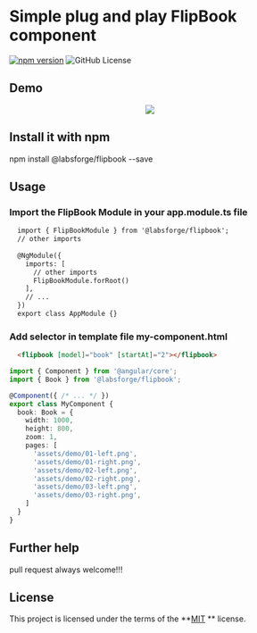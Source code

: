 # Simple plug and play FlipBook component

[![npm version](https://badge.fury.io/js/%40labsforge%2Fbookflip.svg)](https://badge.fury.io/js/%40labsforge%2Fbookflip)
![GitHub License](https://img.shields.io/badge/license-MIT-green.svg)

## Demo
<p align="center">
<img src ="https://github.com/labsforge/flipbook-ng/tree/master/projects/flipbook-lib/flipbook_demo.gif" /></p>

## Install it with npm
npm install @labsforge/flipbook --save

## Usage
### Import the FlipBook Module in your app.module.ts file
```html
  import { FlipBookModule } from '@labsforge/flipbook';
  // other imports 
  
  @NgModule({
    imports: [
      // other imports 
      FlipBookModule.forRoot()
    ],
    // ...
  })
  export class AppModule {}

```
### Add selector in template file my-component.html

```html
  <flipbook [model]="book" [startAt]="2"></flipbook>
```

```typescript
import { Component } from '@angular/core';
import { Book } from '@labsforge/flipbook';

@Component({ /* ... */ })
export class MyComponent {
  book: Book = {
    width: 1000,
    height: 800,
    zoom: 1,
    pages: [
      'assets/demo/01-left.png',
      'assets/demo/01-right.png',
      'assets/demo/02-left.png',
      'assets/demo/02-right.png',
      'assets/demo/03-left.png',
      'assets/demo/03-right.png',
    ]
  }
}
```

## Further help

pull request always welcome!!!

## License

This project is licensed under the terms of the **[MIT](https://opensource.org/licenses/MIT) ** license.